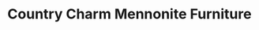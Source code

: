 ---
title: "Country Charm Mennonite Furniture"
url: /caledon/country-charm-mennonite-furniture/
shop: Möbel
---